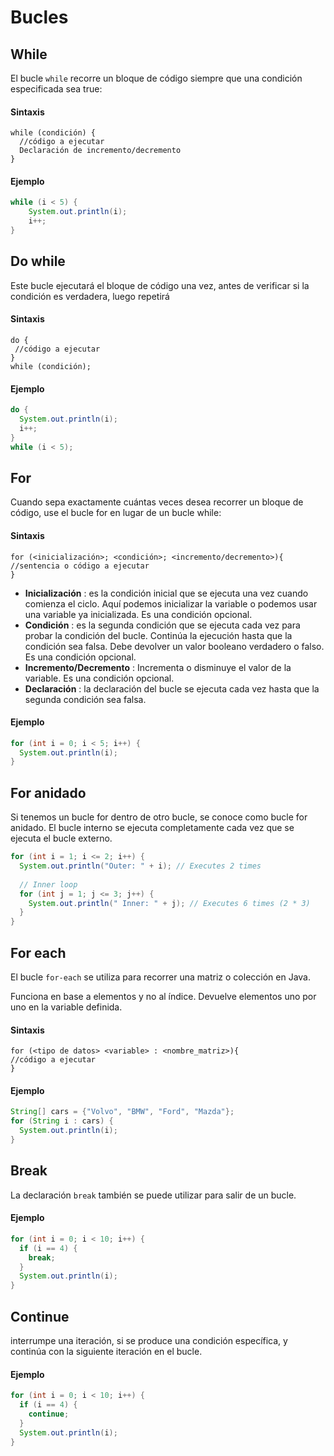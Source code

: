 # Bucles

## While
El bucle `while` recorre un bloque de código siempre que una condición especificada sea true:

#### Sintaxis
```ssh
while (condición) {
  //código a ejecutar   
  Declaración de incremento/decremento  
}
```

#### Ejemplo
```java
while (i < 5) {
	System.out.println(i);
	i++;
}
```
## Do while
Este bucle ejecutará el bloque de código una vez, antes de verificar si la condición es verdadera, luego repetirá 

#### Sintaxis
```ssh
do {
 //código a ejecutar 
}
while (condición);
```

#### Ejemplo
```java
do {
  System.out.println(i);
  i++;
}
while (i < 5);
```

## For
Cuando sepa exactamente cuántas veces desea recorrer un bloque de código, use el bucle for en lugar de un bucle while:

#### Sintaxis
```ssh
for (<inicialización>; <condición>; <incremento/decremento>){    
//sentencia o código a ejecutar    
}    
```
- **Inicialización** : es la condición inicial que se ejecuta una vez cuando comienza el ciclo. Aquí podemos inicializar la variable o podemos usar una variable ya inicializada. Es una condición opcional.
- **Condición** : es la segunda condición que se ejecuta cada vez para probar la condición del bucle. Continúa la ejecución hasta que la condición sea falsa. Debe devolver un valor booleano verdadero o falso. Es una condición opcional.
- **Incremento/Decremento** : Incrementa o disminuye el valor de la variable. Es una condición opcional.
- **Declaración** : la declaración del bucle se ejecuta cada vez hasta que la segunda condición sea falsa.

#### Ejemplo
```java
for (int i = 0; i < 5; i++) {
  System.out.println(i);
}
```

## For anidado
Si tenemos un bucle for dentro de otro bucle, se conoce como bucle for anidado. El bucle interno se ejecuta completamente cada vez que se ejecuta el bucle externo.

```java
for (int i = 1; i <= 2; i++) {
  System.out.println("Outer: " + i); // Executes 2 times
  
  // Inner loop
  for (int j = 1; j <= 3; j++) {
    System.out.println(" Inner: " + j); // Executes 6 times (2 * 3)
  }
}  
```
 
## For each
El bucle `for-each` se utiliza para recorrer una matriz o colección en Java.

Funciona en base a elementos y no al índice. Devuelve elementos uno por uno en la variable definida.

#### Sintaxis
```shh
for (<tipo de datos> <variable> : <nombre_matriz>){    
//código a ejecutar    
}    
```

#### Ejemplo
```java
String[] cars = {"Volvo", "BMW", "Ford", "Mazda"};
for (String i : cars) {
  System.out.println(i);
}
```

## Break
La declaración `break` también se puede utilizar para salir de un bucle.

#### Ejemplo
```java
for (int i = 0; i < 10; i++) {
  if (i == 4) {
    break;
  }
  System.out.println(i);
}
```

## Continue
interrumpe una iteración, si se produce una condición específica, y continúa con la siguiente iteración en el bucle.

#### Ejemplo
```java
for (int i = 0; i < 10; i++) {
  if (i == 4) {
    continue;
  }
  System.out.println(i);
}
```